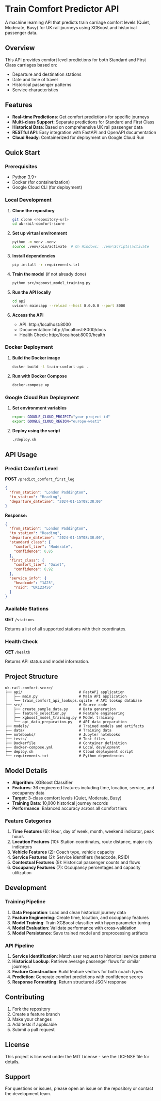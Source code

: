 # Train Comfort Predictor API

A machine learning API that predicts train carriage comfort levels (Quiet, Moderate, Busy) for UK rail journeys using XGBoost and historical passenger data.

## Overview

This API provides comfort level predictions for both Standard and First Class carriages based on:
- Departure and destination stations
- Date and time of travel
- Historical passenger patterns
- Service characteristics

## Features

- **Real-time Predictions**: Get comfort predictions for specific journeys
- **Multi-class Support**: Separate predictions for Standard and First Class
- **Historical Data**: Based on comprehensive UK rail passenger data
- **RESTful API**: Easy integration with FastAPI and OpenAPI documentation
- **Cloud Ready**: Containerized for deployment on Google Cloud Run

## Quick Start

### Prerequisites

- Python 3.9+
- Docker (for containerization)
- Google Cloud CLI (for deployment)

### Local Development

1. **Clone the repository**
   ```bash
   git clone <repository-url>
   cd uk-rail-comfort-score
   ```

2. **Set up virtual environment**
   ```bash
   python -m venv .venv
   source .venv/bin/activate  # On Windows: .venv\Scripts\activate
   ```

3. **Install dependencies**
   ```bash
   pip install -r requirements.txt
   ```

4. **Train the model** (if not already done)
   ```bash
   python src/xgboost_model_training.py
   ```

5. **Run the API locally**
   ```bash
   cd api
   uvicorn main:app --reload --host 0.0.0.0 --port 8000
   ```

6. **Access the API**
   - API: http://localhost:8000
   - Documentation: http://localhost:8000/docs
   - Health Check: http://localhost:8000/health

### Docker Deployment

1. **Build the Docker image**
   ```bash
   docker build -t train-comfort-api .
   ```

2. **Run with Docker Compose**
   ```bash
   docker-compose up
   ```

### Google Cloud Run Deployment

1. **Set environment variables**
   ```bash
   export GOOGLE_CLOUD_PROJECT="your-project-id"
   export GOOGLE_CLOUD_REGION="europe-west1"
   ```

2. **Deploy using the script**
   ```bash
   ./deploy.sh
   ```

## API Usage

### Predict Comfort Level

**POST** `/predict_comfort_first_leg`

```json
{
  "from_station": "London Paddington",
  "to_station": "Reading",
  "departure_datetime": "2024-01-15T08:30:00"
}
```

**Response:**
```json
{
  "from_station": "London Paddington",
  "to_station": "Reading",
  "departure_datetime": "2024-01-15T08:30:00",
  "standard_class": {
    "comfort_tier": "Moderate",
    "confidence": 0.85
  },
  "first_class": {
    "comfort_tier": "Quiet",
    "confidence": 0.92
  },
  "service_info": {
    "headcode": "1A23",
    "rsid": "UK123456"
  }
}
```

### Available Stations

**GET** `/stations`

Returns a list of all supported stations with their coordinates.

### Health Check

**GET** `/health`

Returns API status and model information.

## Project Structure

```
uk-rail-comfort-score/
├── api/                          # FastAPI application
│   ├── main.py                   # Main API application
│   └── train_comfort_api_lookups.sqlite  # API lookup database
├── src/                          # Source code
│   ├── create_sample_data.py     # Data generation
│   ├── feature_selection.py      # Feature engineering
│   ├── xgboost_model_training.py # Model training
│   └── api_data_preparation.py   # API data preparation
├── models/                       # Trained models and artifacts
├── data/                         # Training data
├── notebooks/                    # Jupyter notebooks
├── tests/                        # Test files
├── Dockerfile                    # Container definition
├── docker-compose.yml            # Local development
├── deploy.sh                     # Cloud deployment script
└── requirements.txt              # Python dependencies
```

## Model Details

- **Algorithm**: XGBoost Classifier
- **Features**: 36 engineered features including time, location, service, and occupancy data
- **Target**: 3-class comfort levels (Quiet, Moderate, Busy)
- **Training Data**: 10,000 historical journey records
- **Performance**: Balanced accuracy across all comfort tiers

### Feature Categories

1. **Time Features** (6): Hour, day of week, month, weekend indicator, peak hours
2. **Location Features** (10): Station coordinates, route distance, major city indicators
3. **Vehicle Features** (2): Coach type, vehicle capacity
4. **Service Features** (2): Service identifiers (headcode, RSID)
5. **Contextual Features** (9): Historical passenger counts and flows
6. **Occupancy Features** (7): Occupancy percentages and capacity utilization

## Development

### Training Pipeline

1. **Data Preparation**: Load and clean historical journey data
2. **Feature Engineering**: Create time, location, and occupancy features
3. **Model Training**: Train XGBoost classifier with hyperparameter tuning
4. **Model Evaluation**: Validate performance with cross-validation
5. **Model Persistence**: Save trained model and preprocessing artifacts

### API Pipeline

1. **Service Identification**: Match user request to historical service patterns
2. **Historical Lookup**: Retrieve average passenger flows for similar journeys
3. **Feature Construction**: Build feature vectors for both coach types
4. **Prediction**: Generate comfort predictions with confidence scores
5. **Response Formatting**: Return structured JSON response

## Contributing

1. Fork the repository
2. Create a feature branch
3. Make your changes
4. Add tests if applicable
5. Submit a pull request

## License

This project is licensed under the MIT License - see the LICENSE file for details.

## Support

For questions or issues, please open an issue on the repository or contact the development team. 
